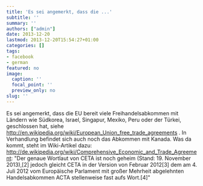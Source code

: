 ```yaml
---
title: 'Es sei angemerkt, dass die ...'
subtitle: ''
summary: ''
authors: ["admin"]
date: 2013-12-20
lastmod: 2013-12-20T15:54:27+01:00
categories: []
tags:
- facebook
- german
featured: no
image:
  caption: ''
  focal_point: ''
  preview_only: no
slug: ''
---
```

Es sei angemerkt, dass die EU bereit viele Freihandelsabkommen mit Ländern wie Südkorea, Israel, Singapur, Mexiko, Peru oder der Türkei, geschlossen hat, siehe http://en.wikipedia.org/wiki/European_Union_free_trade_agreements .
In Verhandlung befindet sich auch noch das Abkommen mit Kanada. Was da kommt, steht im Wiki-Artikel dazu: http://de.wikipedia.org/wiki/Comprehensive_Economic_and_Trade_Agreement: "Der genaue Wortlaut von CETA ist noch geheim (Stand: 19. November 2013),[2] jedoch gleicht CETA in der Version von Februar 2012[3] dem am 4. Juli 2012 vom Europäische Parlament mit großer Mehrheit abgelehnten Handelsabkommen ACTA stellenweise fast aufs Wort.[4]"


